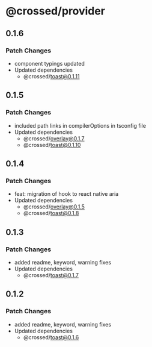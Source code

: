 # @crossed/provider

## 0.1.6

### Patch Changes

- component typings updated
- Updated dependencies
  - @crossed/toast@0.1.11

## 0.1.5

### Patch Changes

- included path links in compilerOptions in tsconfig file
- Updated dependencies
  - @crossed/overlay@0.1.7
  - @crossed/toast@0.1.10

## 0.1.4

### Patch Changes

- feat: migration of hook to react native aria
- Updated dependencies
  - @crossed/overlay@0.1.5
  - @crossed/toast@0.1.8

## 0.1.3

### Patch Changes

- added readme, keyword, warning fixes
- Updated dependencies
  - @crossed/toast@0.1.7

## 0.1.2

### Patch Changes

- added readme, keyword, warning fixes
- Updated dependencies
  - @crossed/toast@0.1.6
